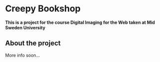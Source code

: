 # Creepy Bookshop

**This is a project for the course Digital Imaging for the Web taken at Mid Sweden University**

## About the project

More info soon...